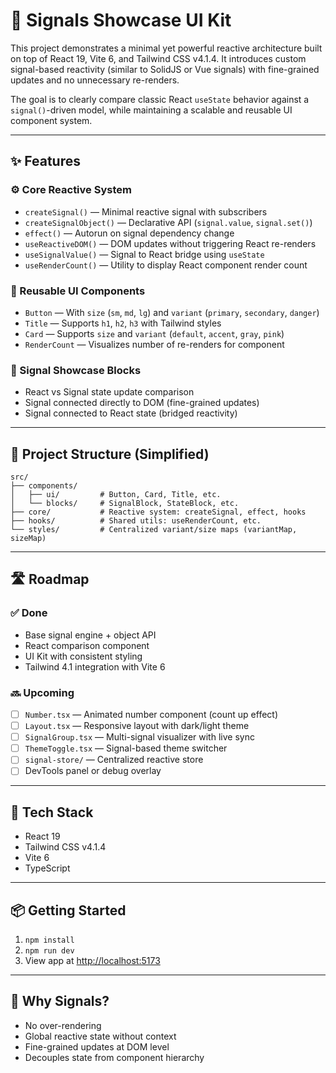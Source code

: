 # 🧠 Signals Showcase UI Kit

This project demonstrates a minimal yet powerful reactive architecture built on top of React 19, Vite 6, and Tailwind CSS v4.1.4. It introduces custom signal-based reactivity (similar to SolidJS or Vue signals) with fine-grained updates and no unnecessary re-renders.

The goal is to clearly compare classic React `useState` behavior against a `signal()`-driven model, while maintaining a scalable and reusable UI component system.

---

## ✨ Features

### ⚙️ Core Reactive System
- `createSignal()` — Minimal reactive signal with subscribers
- `createSignalObject()` — Declarative API (`signal.value`, `signal.set()`)
- `effect()` — Autorun on signal dependency change
- `useReactiveDOM()` — DOM updates without triggering React re-renders
- `useSignalValue()` — Signal to React bridge using `useState`
- `useRenderCount()` — Utility to display React component render count

### 🧩 Reusable UI Components
- `Button` — With `size` (`sm`, `md`, `lg`) and `variant` (`primary`, `secondary`, `danger`)
- `Title` — Supports `h1`, `h2`, `h3` with Tailwind styles
- `Card` — Supports `size` and `variant` (`default`, `accent`, `gray`, `pink`)
- `RenderCount` — Visualizes number of re-renders for component

### 🧠 Signal Showcase Blocks
- React vs Signal state update comparison
- Signal connected directly to DOM (fine-grained updates)
- Signal connected to React state (bridged reactivity)

---

## 📁 Project Structure (Simplified)

```
src/
├── components/
│   ├── ui/         # Button, Card, Title, etc.
│   └── blocks/     # SignalBlock, StateBlock, etc.
├── core/           # Reactive system: createSignal, effect, hooks
├── hooks/          # Shared utils: useRenderCount, etc.
└── styles/         # Centralized variant/size maps (variantMap, sizeMap)
```

---

## 🛣️ Roadmap

### ✅ Done
- Base signal engine + object API
- React comparison component
- UI Kit with consistent styling
- Tailwind 4.1 integration with Vite 6

### 🔜 Upcoming
- [ ] `Number.tsx` — Animated number component (count up effect)
- [ ] `Layout.tsx` — Responsive layout with dark/light theme
- [ ] `SignalGroup.tsx` — Multi-signal visualizer with live sync
- [ ] `ThemeToggle.tsx` — Signal-based theme switcher
- [ ] `signal-store/` — Centralized reactive store
- [ ] DevTools panel or debug overlay

---

## 🚀 Tech Stack

- React 19
- Tailwind CSS v4.1.4
- Vite 6
- TypeScript

---

## 📦 Getting Started

1. `npm install`
2. `npm run dev`
3. View app at [http://localhost:5173](http://localhost:5173)

---

## 🧠 Why Signals?

- No over-rendering
- Global reactive state without context
- Fine-grained updates at DOM level
- Decouples state from component hierarchy